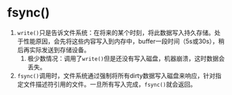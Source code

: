# fsync()
1. `write()`只是告诉文件系统：在将来的某个时刻，将此数据写入持久存储。处于性能原因，会先将这些内容写入到内存中，buffer一段时间（5s或30s），稍后再实际发送到存储设备。
	1. 极少数情况：调用了`write()`但是还没有写入磁盘，机器崩溃，这时数据会丢失。
2. `fsync()`调用时，文件系统通过强制将所有dirty数据写入磁盘来响应，针对指定文件描述符引用的文件。一旦所有写入完成，`fsync()`就会返回。